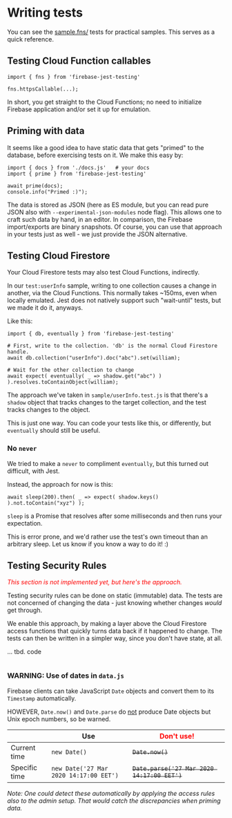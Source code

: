 # Writing tests

You can see the [sample.fns/](sample.fns/) tests for practical samples. This serves as a quick reference.

## Testing Cloud Function callables

```
import { fns } from 'firebase-jest-testing'

fns.httpsCallable(...);
```

In short, you get straight to the Cloud Functions; no need to initialize Firebase application and/or set it up for emulation.


## Priming with data

It seems like a good idea to have static data that gets "primed" to the database, before exercising tests on it. We make this easy by:

```
import { docs } from './docs.js'   # your docs
import { prime } from 'firebase-jest-testing'

await prime(docs);
console.info("Primed :)");
```

The data is stored as JSON (here as ES module, but you can read pure JSON also with `--experimental-json-modules` node flag). This allows one to craft such data by hand, in an editor. In comparison, the Firebase import/exports are binary snapshots. Of course, you can use that approach in your tests just as well - we just provide the JSON alternative.


## Testing Cloud Firestore

Your Cloud Firestore tests may also test Cloud Functions, indirectly.

In our `test:userInfo` sample, writing to one collection causes a change in another, via the Cloud Functions. This normally takes ~150ms, even when locally emulated. Jest does not natively support such "wait-until" tests, but we made it do it, anyways.

Like this:

```
import { db, eventually } from 'firebase-jest-testing'

# First, write to the collection. 'db' is the normal Cloud Firestore handle.
await db.collection("userInfo").doc("abc").set(william);

# Wait for the other collection to change
await expect( eventually( _ => shadow.get("abc") ) ).resolves.toContainObject(william);
```

The approach we've taken in `sample/userInfo.test.js` is that there's a `shadow` object that tracks changes to the target collection, and the test tracks changes to the object.

This is just one way. You can code your tests like this, or differently, but `eventually` should still be useful.

### No `never`

We tried to make a `never` to compliment `eventually`, but this turned out difficult, with Jest.

Instead, the approach for now is this:

```
await sleep(200).then( _ => expect( shadow.keys() ).not.toContain("xyz") );
```

`sleep` is a Promise that resolves after some milliseconds and then runs your expectation.

This is error prone, and we'd rather use the test's own timeout than an arbitrary sleep. Let us know if you know a way to do it! :)


## Testing Security Rules

*<font color=red>This section is not implemented yet, but here's the approach.</font>*

Testing security rules can be done on static (immutable) data. The tests are not concerned of changing the data - just knowing whether changes *would* get through.

We enable this approach, by making a layer above the Cloud Firestore access functions that quickly turns data back if it happened to change. The tests can then be written in a simpler way, since you don't have state, at all.

... tbd. code

```
```

### WARNING: Use of dates in `data.js`

Firebase clients can take JavaScript `Date` objects and convert them to its `Timestamp` automatically.

HOWEVER, `Date.now()` and `Date.parse` do <u>not</u> produce Date objects but Unix epoch numbers, so be warned.

||Use|<font color=red>Don't use!</font>|
|---|---|---|
|Current time|`new Date()`|<strike>`Date.now()`</strike>|
|Specific time|`new Date('27 Mar 2020 14:17:00 EET')`|<strike>`Date.parse('27 Mar 2020 14:17:00 EET')`</strike>|

*Note: One could detect these automatically by applying the access rules also to the admin setup. That would catch the discrepancies when priming data.*


